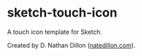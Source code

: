 # sketch-touch-icon

A touch icon template for Sketch.

Created by D. Nathan Dillon ([natedillon.com](http://natedillon.com)).

